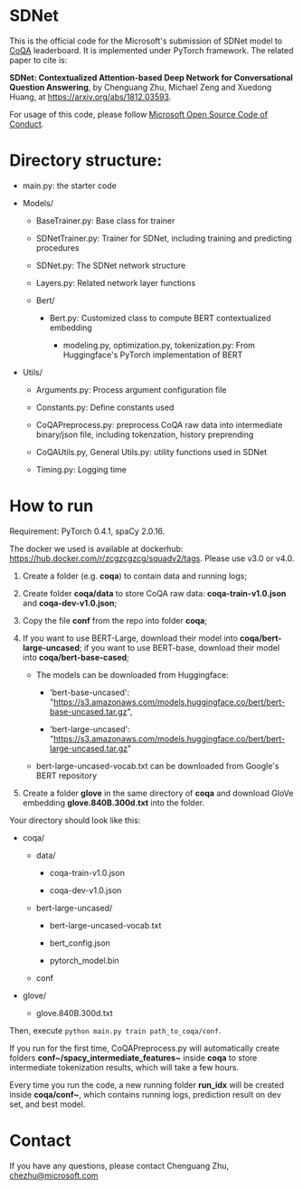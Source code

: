 # SDNet

This is the official code for the Microsoft's submission of SDNet model to [CoQA](https://stanfordnlp.github.io/coqa/) leaderboard. It is implemented under PyTorch framework. The related paper to cite is: 

**SDNet: Contextualized Attention-based Deep Network for Conversational Question Answering**, by Chenguang Zhu, Michael Zeng and Xuedong Huang, at https://arxiv.org/abs/1812.03593.

For usage of this code, please follow [Microsoft Open Source Code of Conduct](https://opensource.microsoft.com/codeofconduct).

# Directory structure:
* main.py: the starter code

* Models/
  * BaseTrainer.py: Base class for trainer
  * SDNetTrainer.py: Trainer for SDNet, including training and predicting procedures
  * SDNet.py: The SDNet network structure
  * Layers.py: Related network layer functions
  * Bert/
    * Bert.py: Customized class to compute BERT contextualized embedding     
	   * modeling.py, optimization.py, tokenization.py: From Huggingface's PyTorch implementation of BERT
* Utils/
  * Arguments.py: Process argument configuration file
  * Constants.py: Define constants used
  * CoQAPreprocess.py: preprocess CoQA raw data into intermediate binary/json file, including tokenzation, history preprending
  * CoQAUtils.py, General Utils.py: utility functions used in SDNet
  * Timing.py: Logging time

# How to run
Requirement: PyTorch 0.4.1, spaCy 2.0.16.
The docker we used is available at dockerhub: https://hub.docker.com/r/zcgzcgzcg/squadv2/tags. Please use v3.0 or v4.0.
1. Create a folder (e.g. **coqa**) to contain data and running logs;
2. Create folder **coqa/data** to store CoQA raw data: **coqa-train-v1.0.json** and **coqa-dev-v1.0.json**;
3. Copy the file **conf** from the repo into folder **coqa**;
4. If you want to use BERT-Large, download their model into **coqa/bert-large-uncased**; if you want to use BERT-base, download their model into **coqa/bert-base-cased**;
    * The models can be downloaded from Huggingface: 
      * 'bert-base-uncased': "https://s3.amazonaws.com/models.huggingface.co/bert/bert-base-uncased.tar.gz",
      * 'bert-large-uncased': "https://s3.amazonaws.com/models.huggingface.co/bert/bert-large-uncased.tar.gz"
    * bert-large-uncased-vocab.txt can be downloaded from Google's BERT repository
5. Create a folder **glove** in the same directory of **coqa** and download GloVe embedding **glove.840B.300d.txt** into the folder.

Your directory should look like this:
* coqa/
  * data/
    * coqa-train-v1.0.json
    * coqa-dev-v1.0.json
  * bert-large-uncased/
    * bert-large-uncased-vocab.txt
    * bert_config.json
    * pytorch_model.bin
  * conf  
* glove/
  * glove.840B.300d.txt

Then, execute `python main.py train path_to_coqa/conf`.

If you run for the first time, CoQAPreprocess.py will automatically create folders **conf~/spacy_intermediate_features~** inside **coqa** to store intermediate tokenization results, which will take a few hours.

Every time you run the code, a new running folder **run_idx** will be created inside **coqa/conf~**, which contains running logs, prediction result on dev set, and best model.

# Contact
If you have any questions, please contact Chenguang Zhu, chezhu@microsoft.com
